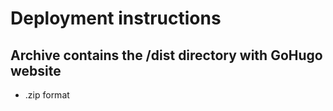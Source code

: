 # Deployment instructions

## Archive contains the /dist directory with GoHugo website

* .zip format
